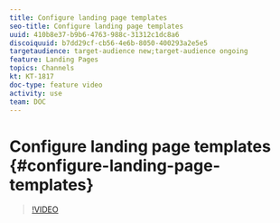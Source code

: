 ```yaml
---
title: Configure landing page templates
seo-title: Configure landing page templates
uuid: 410b8e37-b9b6-4763-988c-31312c1dc8a6
discoiquuid: b7dd29cf-cb56-4e6b-8050-400293a2e5e5
targetaudience: target-audience new;target-audience ongoing
feature: Landing Pages
topics: Channels
kt: KT-1817
doc-type: feature video
activity: use
team: DOC
---
```

# Configure landing page templates {#configure-landing-page-templates}

>[!VIDEO](https://video.tv.adobe.com/v/25200/?quality=12)
